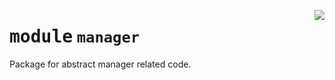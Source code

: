 <!-- markdownlint-disable -->

<a href="../../github-runner-manager/src/github_runner_manager/manager/__init__.py#L0"><img align="right" style="float:right;" src="https://img.shields.io/badge/-source-cccccc?style=flat-square"></a>

# <kbd>module</kbd> `manager`
Package for abstract manager related code. 



